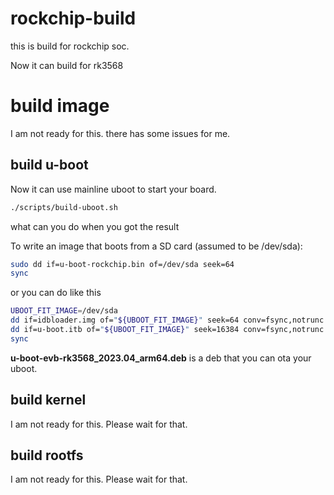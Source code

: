 # rockchip-build
this is build for rockchip soc.

Now it can build for rk3568

# build image
I am not ready for this. there has some issues for me.
 
## build u-boot
Now it can use mainline uboot to start your board.

```bash
./scripts/build-uboot.sh
```
what can you do when you got the result 

To write an image that boots from a SD card (assumed to be /dev/sda):

```bash
sudo dd if=u-boot-rockchip.bin of=/dev/sda seek=64
sync
```

or you can do like this

```bash
UBOOT_FIT_IMAGE=/dev/sda
dd if=idbloader.img of="${UBOOT_FIT_IMAGE}" seek=64 conv=fsync,notrunc
dd if=u-boot.itb of="${UBOOT_FIT_IMAGE}" seek=16384 conv=fsync,notrunc
sync
```

**u-boot-evb-rk3568_2023.04_arm64.deb** is a deb that you can ota your uboot.

## build kernel
I am not ready for this. 
Please wait for that.
## build rootfs
I am not ready for this. 
Please wait for that.







